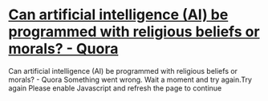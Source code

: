 # [Can artificial intelligence (AI) be programmed with religious beliefs or morals? - Quora](https://www.quora.com/Can-artificial-intelligence-AI-be-programmed-with-religious-beliefs-or-morals)

Can artificial intelligence (AI) be programmed with religious beliefs or morals? - Quora Something went wrong. Wait a moment and try again.Try again Please enable Javascript and refresh the page to continue